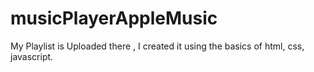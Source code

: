 # musicPlayerAppleMusic
My Playlist is Uploaded there , I created it using the basics of html, css, javascript. 
